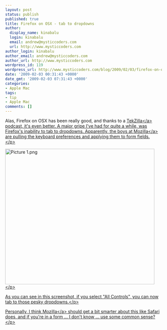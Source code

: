 ```yaml
---
layout: post
status: publish
published: true
title: Firefox on OSX - tab to dropdowns
author:
  display_name: kinabalu
  login: kinabalu
  email: andrew@mysticcoders.com
  url: http://www.mysticcoders.com
author_login: kinabalu
author_email: andrew@mysticcoders.com
author_url: http://www.mysticcoders.com
wordpress_id: 119
wordpress_url: http://www.mysticcoders.com/blog/2009/02/03/firefox-on-osx-tab-to-dropdowns/
date: '2009-02-03 00:31:43 +0000'
date_gmt: '2009-02-03 07:31:43 +0000'
categories:
- Apple Mac
tags:
- tip
- Apple Mac
comments: []
---
```

<p>Alas, Firefox on OSX has been really good, and thanks to a <a href="http:&#47;&#47;revision3.com&#47;tekzilla&#47;" title="Tekzilla">TekZilla<&#47;a> podcast, it's even better. A major gripe I've had for quite a while, was Firefox's inability to tab to dropdowns. Apparently, the boys at <a href="http:&#47;&#47;www.mozilla.org" title="Mozilla">Mozilla<&#47;a> are pulling the keyboard preferences and applying them to form fields.<br &#47;><&#47;p></p>
<p><img src="http:&#47;&#47;www.mysticcoders.com&#47;wp-content&#47;uploads&#47;2009&#47;02&#47;picture-1.png" width="480" height="437" alt="Picture 1.png" &#47;><&#47;p></p>
<p>As you can see in this screenshot, if you select "All Controls", you can now tab to those pesky dropdowns.<&#47;p></p>
<p>Personally, I think <a href="http:&#47;&#47;www.mozilla.org" title="Mozilla">Mozilla<&#47;a> should get a bit smarter about this like Safari does, and if you're in a form ... I don't know ... use some common sense?<&#47;p></p>
